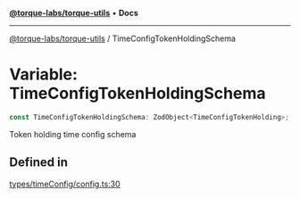 [**@torque-labs/torque-utils**](../README.md) • **Docs**

***

[@torque-labs/torque-utils](../README.md) / TimeConfigTokenHoldingSchema

# Variable: TimeConfigTokenHoldingSchema

```ts
const TimeConfigTokenHoldingSchema: ZodObject<TimeConfigTokenHolding>;
```

Token holding time config schema

## Defined in

[types/timeConfig/config.ts:30](https://github.com/torque-labs/torque-utils/blob/3bd29ca22f900f1cf2686f7f240bf82e15337207/types/timeConfig/config.ts#L30)
